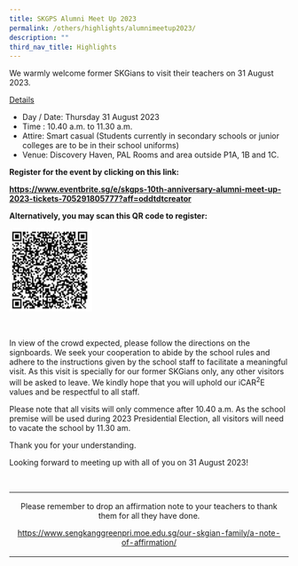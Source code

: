 ```yaml
---
title: SKGPS Alumni Meet Up 2023
permalink: /others/highlights/alumnimeetup2023/
description: ""
third_nav_title: Highlights
---
```

<p>We warmly welcome former SKGians to visit their teachers on 31 August 2023.</p>
<p><u>Details</u></p>
<ul>
<li>Day / Date: Thursday 31 August 2023</li>
<li>Time : 10.40 a.m. to 11.30 a.m.</li>
<li>Attire: Smart casual (Students currently in secondary schools or junior colleges are to be in their school uniforms)</li>
<li>Venue: Discovery Haven, PAL Rooms and area outside P1A, 1B and 1C.</li>
</ul>
<p><strong>Register for the event by clicking on this link: </strong></p>
<p><a href="https://www.eventbrite.sg/e/skgps-10th-anniversary-alumni-meet-up-2023-tickets-705291805777?aff=oddtdtcreator"><strong>https://www.eventbrite.sg/e/skgps-10th-anniversary-alumni-meet-up-2023-tickets-705291805777?aff=oddtdtcreator</strong></a></p>
<p><strong>Alternatively, you may scan this QR code to register:</strong></p>
<img height="150" width="150" alt="" src="/images/meetupqrcode.jpg">
<p>&nbsp;</p>
<p>In view of the crowd expected, please follow the directions on the signboards. We seek your cooperation to abide by the school rules and adhere to the instructions given by the school staff to facilitate a meaningful visit. As this visit is specially for our former SKGians only, any other visitors will be asked to leave. We kindly hope that you will uphold our iCAR<sup>2</sup>E values and be respectful to all staff.</p>
<p>Please note that all visits will only commence after 10.40 a.m. As the school premise will be used during 2023 Presidential Election, all visitors will need to vacate the school by 11.30 am.</p>
<p>Thank you for your understanding.</p>
<p>Looking forward to meeting up with all of you on 31 August 2023!</p>
<p>&nbsp;</p>
<table>
<tbody>
<tr>
<td>
<p style="text-align: center;">Please remember to drop an affirmation note to your teachers to thank them for all they have done.</p>
<p style="text-align: center;"><a href="https://www.sengkanggreenpri.moe.edu.sg/our-skgian-family/a-note-of-affirmation/">https://www.sengkanggreenpri.moe.edu.sg/our-skgian-family/a-note-of-affirmation/</a></p>
</td>
</tr>
</tbody>
</table>
<p>&nbsp;</p>